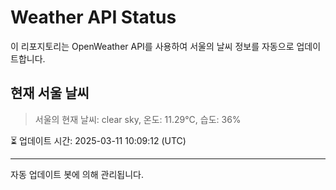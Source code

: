 
# Weather API Status

이 리포지토리는 OpenWeather API를 사용하여 서울의 날씨 정보를 자동으로 업데이트합니다.

## 현재 서울 날씨
> 서울의 현재 날씨: clear sky, 온도: 11.29°C, 습도: 36%

⏳ 업데이트 시간: 2025-03-11 10:09:12 (UTC)

---
자동 업데이트 봇에 의해 관리됩니다.
